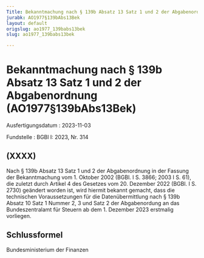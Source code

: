 ```yaml
---
Title: Bekanntmachung nach § 139b Absatz 13 Satz 1 und 2 der Abgabenordnung
jurabk: AO1977§139bAbs13Bek
layout: default
origslug: ao1977_139babs13bek
slug: ao1977_139babs13bek

---
```


# Bekanntmachung nach § 139b Absatz 13 Satz 1 und 2 der Abgabenordnung (AO1977§139bAbs13Bek)

Ausfertigungsdatum
:   2023-11-03

Fundstelle
:   BGBl I: 2023, Nr. 314


## (XXXX)

Nach § 139b Absatz 13 Satz 1 und 2 der Abgabenordnung in der Fassung
der Bekanntmachung vom 1. Oktober 2002 (BGBl. I S. 3866; 2003 I S.
61), die zuletzt durch Artikel 4 des Gesetzes vom 20. Dezember 2022
(BGBl. I S. 2730) geändert worden ist, wird hiermit bekannt gemacht,
dass die technischen Voraussetzungen für die Datenübermittlung nach
§ 139b Absatz 10 Satz 1 Nummer 2, 3 und Satz 2 der Abgabenordung an
das Bundeszentralamt für Steuern ab dem 1. Dezember 2023 erstmalig
vorliegen.


## Schlussformel

Bundesministerium der Finanzen

